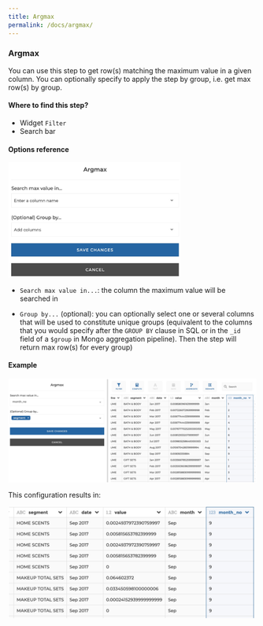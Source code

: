```yaml
---
title: Argmax
permalink: /docs/argmax/
---
```


### Argmax

You can use this step to get row(s) matching the maximum value in a given
column. You can optionally specify to apply the step by group, i.e. get max
row(s) by group.

#### Where to find this step?

- Widget `Filter`
- Search bar

#### Options reference

<img src="../../img/docs/user-interface/argmax_step_form.jpg" width="350" />

- `Search max value in...`: the column the maximum value will be searched in

- `Group by...` (optional): you can optionally select one or several columns
  that will be used to constitute unique groups (equivalent to the columns that
  you would specify after the `GROUP BY` clause in SQL or in the `_id` field of
  a `$group` in Mongo aggregation pipeline). Then the step will return max
  row(s) for every group)

#### Example

<img src="../../img/docs/user-interface/argmax_example_conf.jpg" width="750" />

This configuration results in:

<img src="../../img/docs/user-interface/argmax_example_result.jpg" width="500" />
